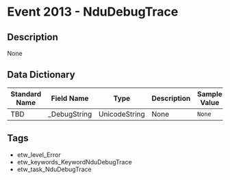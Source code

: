 # Event 2013 - NduDebugTrace

## Description
None

## Data Dictionary
|Standard Name|Field Name|Type|Description|Sample Value|
|---|---|---|---|---|
|TBD|_DebugString|UnicodeString|None|`None`|

## Tags
* etw_level_Error
* etw_keywords_KeywordNduDebugTrace
* etw_task_NduDebugTrace